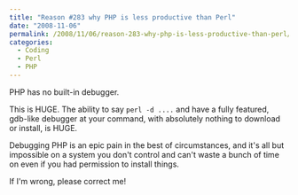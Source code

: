 ```yaml
---
title: "Reason #283 why PHP is less productive than Perl"
date: "2008-11-06"
permalink: /2008/11/06/reason-283-why-php-is-less-productive-than-perl/
categories:
  - Coding
  - Perl
  - PHP
---
```

PHP has no built-in debugger.

This is HUGE. The ability to say `perl -d ....` and have a fully featured, gdb-like debugger at your command, with absolutely nothing to download or install, is HUGE.

Debugging PHP is an epic pain in the best of circumstances, and it's all but impossible on a system you don't control and can't waste a bunch of time on even if you had permission to install things.

If I'm wrong, please correct me!
